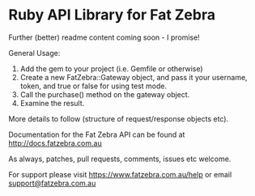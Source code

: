 Ruby API Library for Fat Zebra
==============================

Further (better) readme content coming soon - I promise!

General Usage:

 1. Add the gem to your project (i.e. Gemfile or otherwise)
 2. Create a new FatZebra::Gateway object, and pass it your username, token, and true or false for using test mode.
 4. Call the purchase() method on the gateway object.
 5. Examine the result.

More details to follow (structure of request/response objects etc).

Documentation for the Fat Zebra API can be found at http://docs.fatzebra.com.au

As always, patches, pull requests, comments, issues etc welcome.

For support please visit https://www.fatzebra.com.au/help or email support@fatzebra.com.au
